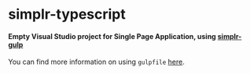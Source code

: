 # simplr-typescript
#### Empty Visual Studio project for Single Page Application, using [simplr-gulp](https://github.com/QuatroCode/simplr-gulp)
You can find more information on using `gulpfile` [here](https://github.com/QuatroCode/simplr-gulp).
